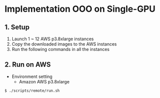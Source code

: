 # Implementation OOO on Single-GPU

## 1. Setup
1. Launch 1 ~ 12 AWS p3.8xlarge instances
1. Copy the downloaded images to the AWS instances
1. Run the following commands in all the instances

## 2. Run on AWS
- Environment setting
  - Amazon AWS p3.8xlarge


```bash
$ ./scripts/remote/run.sh
```
